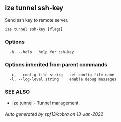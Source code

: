 ## ize tunnel ssh-key

Send ssh key to remote server.

```
ize tunnel ssh-key [flags]
```

### Options

```
  -h, --help   help for ssh-key
```

### Options inherited from parent commands

```
  -c, --config-file string   set config file name
  -l, --log-level string     enable debug messages
```

### SEE ALSO

* [ize tunnel](ize_tunnel.md)	 - Tunnel management.

###### Auto generated by spf13/cobra on 13-Jan-2022
